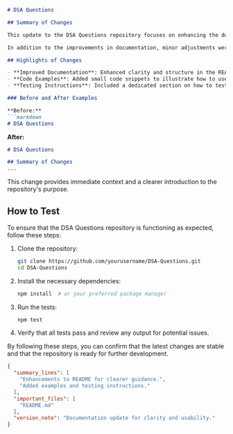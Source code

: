 ```markdown
# DSA Questions

## Summary of Changes

This update to the DSA Questions repository focuses on enhancing the documentation in the README file to provide clearer guidance for users and contributors. The aim is to improve the onboarding experience for new developers and to offer a more comprehensive overview of the project's purpose and usage. The changes include a more structured format, added examples for clarity, and a detailed "How to Test" section to facilitate effective testing of the codebase.

In addition to the improvements in documentation, minor adjustments were made to the structure of the README to ensure that the most important information is easily accessible. This includes highlighting key features of the project and providing concise examples to demonstrate how users can interact with the code. These enhancements are designed to empower developers to contribute more effectively and to understand the core functionalities of the project at a glance.

## Highlights of Changes

- **Improved Documentation**: Enhanced clarity and structure in the README to better guide users.
- **Code Examples**: Added small code snippets to illustrate how to use key features of the repository.
- **Testing Instructions**: Included a dedicated section on how to test the code, making it easier for contributors to validate their changes.

### Before and After Examples

**Before:**
```markdown
# DSA Questions
```

**After:**
```markdown
# DSA Questions

## Summary of Changes
...
```

This change provides immediate context and a clearer introduction to the repository's purpose.

## How to Test

To ensure that the DSA Questions repository is functioning as expected, follow these steps:

1. Clone the repository:
   ```bash
   git clone https://github.com/yourusername/DSA-Questions.git
   cd DSA-Questions
   ```

2. Install the necessary dependencies:
   ```bash
   npm install  # or your preferred package manager
   ```

3. Run the tests:
   ```bash
   npm test
   ```

4. Verify that all tests pass and review any output for potential issues.

By following these steps, you can confirm that the latest changes are stable and that the repository is ready for further development.

```json
{
  "summary_lines": [
    "Enhancements to README for clearer guidance.",
    "Added examples and testing instructions."
  ],
  "important_files": [
    "README.md"
  ],
  "version_note": "Documentation update for clarity and usability."
}
```
```